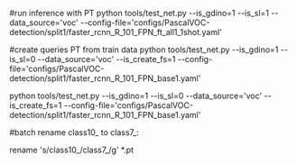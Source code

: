 #run inference with PT
python tools/test_net.py --is_gdino=1 --is_sl=1 --data_source='voc' --config-file='configs/PascalVOC-detection/split1/faster_rcnn_R_101_FPN_ft_all1_1shot.yaml'

#create queries PT from train data
python tools/test_net.py --is_gdino=1 --is_sl=0 --data_source='voc' --is_create_fs=1 --config-file='configs/PascalVOC-detection/split1/faster_rcnn_R_101_FPN_base1.yaml'

python tools/test_net.py --is_gdino=1 --is_sl=0 --data_source='voc' --is_create_fs=1 --config-file='configs/PascalVOC-detection/split1/faster_rcnn_R_101_FPN_base1.yaml'

#batch rename class10_ to class7_:

rename 's/class10_/class7_/g' *.pt
